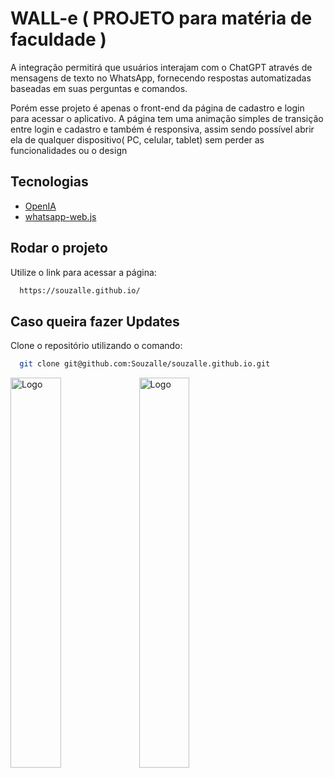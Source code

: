 
# WALL-e ( PROJETO para matéria de faculdade )

A integração permitirá que usuários interajam com o ChatGPT através de mensagens de texto no WhatsApp, fornecendo respostas automatizadas baseadas em suas perguntas e comandos.

Porém esse projeto é apenas o front-end da página de cadastro e login para acessar o aplicativo. A página tem uma animação simples de transição entre login e cadastro e também é responsiva, assim sendo possível abrir ela de qualquer dispositivo( PC, celular, tablet) sem perder as funcionalidades ou o design


## Tecnologias

- [OpenIA](https://beta.openai.com/)
- [whatsapp-web.js](https://wwebjs.dev/)

## Rodar o projeto

Utilize o link para acessar a página:

```bash
  https://souzalle.github.io/
```
## Caso queira fazer Updates

Clone o repositório utilizando o comando:

```bash
  git clone git@github.com:Souzalle/souzalle.github.io.git
```

<img width="40%" src="https://github.com/user-attachments/assets/96bbbd7a-1194-4631-8c9d-c4445be94e95" alt="Logo"> <img width="40%" src="https://github.com/user-attachments/assets/10de13f2-7ed4-4b12-8642-153d24bd55ff" alt="Logo">


